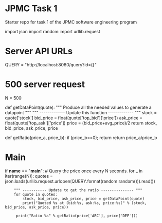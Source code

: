# JPMC Task 1
Starter repo for task 1 of the JPMC software engineering program



import json
import random
import urllib.request

# Server API URLs
QUERY = "http://localhost:8080/query?id={}"

# 500 server request
N = 500


def getDataPoint(quote):
    """ Produce all the needed values to generate a datapoint """
    """ ------------- Update this function ------------- """
    stock = quote['stock']
    bid_price = float(quote['top_bid']['price'])
    ask_price = float(quote['top_ask']['price'])
   price = (bid_price+avg_price)/2
    return stock, bid_price, ask_price, price


def getRatio(price_a, price_b):
     if (price_b==0);
  return
    return price_a/price_b


# Main
if __name__ == "__main__":
    # Query the price once every N seconds.
    for _ in iter(range(N)):
        quotes = json.loads(urllib.request.urlopen(QUERY.format(random.random())).read())

        """ ----------- Update to get the ratio --------------- """
        for quote in quotes:
            stock, bid_price, ask_price, price = getDataPoint(quote)
            print("Quoted %s at (bid:%s, ask:%s, price:%s)" % (stock, bid_price, ask_price, price))

         print("Ratio %s" % getRatio(price['ABC'], price['DEF']))

